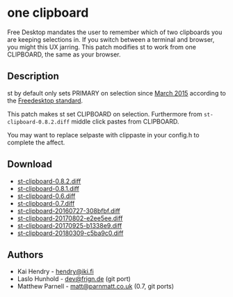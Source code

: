 one clipboard
=============

Free Desktop mandates the user to remember which of two clipboards you are
keeping selections in. If you switch between a terminal and browser, you might
this UX jarring. This patch modifies st to work from one CLIPBOARD, the same as
your browser.

Description
-----------
st by default only sets PRIMARY on selection since
[March 2015](//git.suckless.org/st/commit/?id=28259f5750f0dc7f52bbaf8b746ec3dc576a58ee/)
according to the
[Freedesktop standard](https://specifications.freedesktop.org/clipboards-spec/clipboards-latest.txt).

This patch makes st set CLIPBOARD on selection.
Furthermore from `st-clipboard-0.8.2.diff` middle click pastes from CLIPBOARD.

You may want to replace selpaste with clippaste in your config.h to complete
the affect.

Download
--------
* [st-clipboard-0.8.2.diff](st-clipboard-0.8.2.diff)
* [st-clipboard-0.8.1.diff](st-clipboard-0.8.1.diff)
* [st-clipboard-0.6.diff](st-clipboard-0.6.diff)
* [st-clipboard-0.7.diff](st-clipboard-0.7.diff)
* [st-clipboard-20160727-308bfbf.diff](st-clipboard-20160727-308bfbf.diff)
* [st-clipboard-20170802-e2ee5ee.diff](st-clipboard-20170802-e2ee5ee.diff)
* [st-clipboard-20170925-b1338e9.diff](st-clipboard-20170925-b1338e9.diff)
* [st-clipboard-20180309-c5ba9c0.diff](st-clipboard-20180309-c5ba9c0.diff)

Authors
-------
* Kai Hendry - <hendry@iki.fi>
* Laslo Hunhold - <dev@frign.de> (git port)
* Matthew Parnell - <matt@parnmatt.co.uk> (0.7, git ports)
